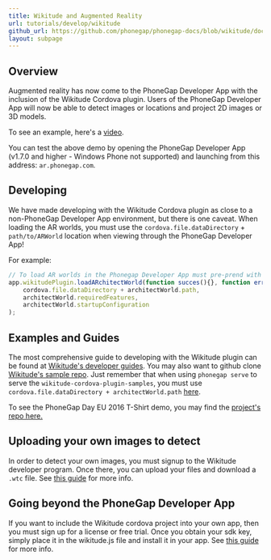 ```yaml
---
title: Wikitude and Augmented Reality
url: tutorials/develop/wikitude
github_url: https://github.com/phonegap/phonegap-docs/blob/wikitude/docs/3-references/developer-app/8-developing-with-wikitude.html.md
layout: subpage
---
```


## Overview

Augmented reality has now come to the PhoneGap Developer App with the inclusion of the Wikitude Cordova plugin. Users of the PhoneGap Developer App will now be able to detect images or locations and project 2D images or 3D models.

To see an example, here's a [video](https://www.youtube.com/watch?v=Om8CiurYLWg&feature=youtu.be).

You can test the above demo by opening the PhoneGap Developer App (v1.7.0 and higher - Windows Phone not supported) and launching from this address: `ar.phonegap.com`.

## Developing

We have made developing with the Wikitude Cordova plugin as close to a non-PhoneGap Developer App environment, but there is one caveat. When loading the AR worlds, you must use the `cordova.file.dataDirectory` + `path/to/ARWorld` location when viewing through the PhoneGap Developer App!

For example:

```js
// To load AR worlds in the Phonegap Developer App must pre-prend with cordova.file.dataDirectory
app.wikitudePlugin.loadARchitectWorld(function succes(){}, function error(){},
    cordova.file.dataDirectory + architectWorld.path,
    architectWorld.requiredFeatures,
    architectWorld.startupConfiguration
);
```
## Examples and Guides

The most comprehensive guide to developing with the Wikitude plugin can be found at [Wikitude's developer guides](http://www.wikitude.com/developer/documentation/phonegap). You may also want to github clone [Wikitude's sample repo](https://github.com/Wikitude/wikitude-cordova-plugin-samples/tree/feature/cordova_file_plugin_support). Just remember that when using `phonegap serve` to serve the `wikitude-cordova-plugin-samples`, you must use `cordova.file.dataDirectory + architectWorld.path` [here](https://github.com/Wikitude/wikitude-cordova-plugin-samples/blob/feature/cordova_file_plugin_support/SampleAppResources/js/index.js#L52).

To see the PhoneGap Day EU 2016 T-Shirt demo, you may find the [project's repo here.](https://github.com/timkim/phonegap-app-augmented-reality)

## Uploading your own images to detect

In order to detect your own images, you must signup to the Wikitude developer program. Once there, you can upload your files and download a `.wtc` file. See [this guide](http://www.wikitude.com/external/doc/documentation/latest/phonegap/clientrecognition.html#client-recognition) for more info.

## Going beyond the PhoneGap Developer App

If you want to include the Wikitude cordova project into your own app, then you must sign up for a license or free trial. Once you obtain your sdk key, simply place it in the wikitude.js file and install it in your app. See [this guide](http://www.wikitude.com/external/doc/documentation/latest/phonegap/triallicense.html#where-should-i-enter-the-license-key) for more info.

